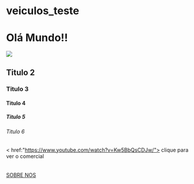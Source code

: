 # veiculos_teste
<head> <!-- usando CSS INTERNO -->
  <link rel="stylesheet" href="styles.css">
</head>


<body>
  <h1> Olá Mundo!! </h1> <!-- cinza-escuro -->
  <img src="./img/robo.jpg" id="robo">
  
  <h2 class="textovermelho"> Titulo 2 </h2>
  <h3> Titulo 3 </h3>
  <h4 class="textovermelho"> Titulo 4 </h4>
  <h5> Titulo 5 </h5>
  <h6 class="textovermelho"> Titulo 6 </h6>

  < href:"https://www.youtube.com/watch?v=Kw5BbQsCDJw/"> clique para ver o comercial </a>
  <br>
  <br>
  <br>
  <a href="sobrenos.html"> SOBRE NOS </a>
</body>


